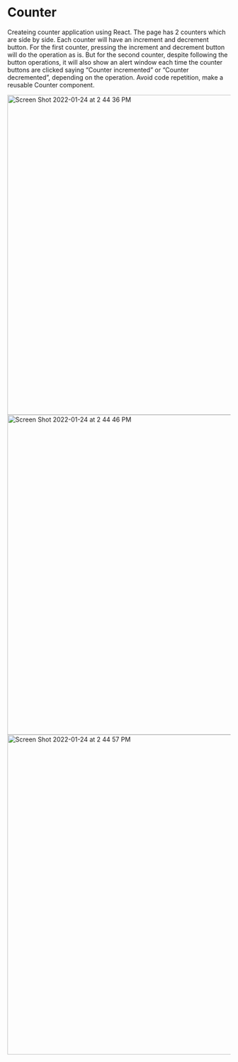 # Counter

Createing counter application using React.
The page has 2 counters which are side by side.
Each counter will have an increment and decrement button. For the first counter, pressing the increment and decrement button will do the operation as is. But for the second counter, despite following the button operations, it will also show an alert window each time the counter buttons are clicked saying “Counter incremented” or “Counter decremented”, depending on the operation. Avoid code repetition, make a reusable Counter component.



<img width="720" alt="Screen Shot 2022-01-24 at 2 44 36 PM" src="https://user-images.githubusercontent.com/67757251/150861823-62c3297b-1b61-4038-82f3-c9bdb382b917.png">
<img width="720" alt="Screen Shot 2022-01-24 at 2 44 46 PM" src="https://user-images.githubusercontent.com/67757251/150861841-009957b0-48cb-4bab-af54-964f8e55cca7.png">
<img width="720" alt="Screen Shot 2022-01-24 at 2 44 57 PM" src="https://user-images.githubusercontent.com/67757251/150861848-3530b255-c042-4c0e-8763-2f5fd4561598.png">

